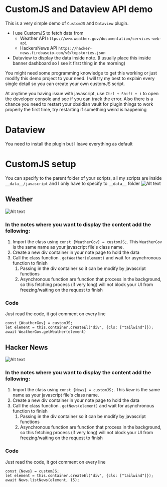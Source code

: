 # CustomJS and Dataview API demo
This is a very simple demo of `CustomJS` and `Dataview` plugin. 
- I use CustomJS to fetch data from
	- Weather API `https://www.weather.gov/documentation/services-web-api` 
	- HackersNews API `https://hacker-news.firebaseio.com/v0/topstories.json`
- Dataview to display the data inside note. (I usually place this inside banner dashboard so I see it first thing in the morning)

You might need some programming knowledge to get this working or just modify this demo project to your need. 
I will try my best to explain every single detail so you can create your own customJS script.

At anytime you having issue with javascript, use `Ctrl + Shift + i` to open the developer console and see if you can track the error. 
Also there is a chance you need to restart your obsidian vault for plugin things to work properly the first time, try restarting if something weird is happening

# Dataview
You need to install the plugin but I leave everything as default
# CustomJS setup
You can specify to the parent folder of your scripts, all my scripts are inside `__data__/javascript` and I only have to specify to `__data__` folder
![Alt text](customjs_setup.png)
## Weather
![Alt text](weather.png)
### In the notes where you want to display the content add the following:
1. Import the class using `const {WeatherGov} = customJS;`. This `WeatherGov` is the same name as your javascript file's class name.
2. Create a new div container in your note page to hold the data
3. Call the class function `.getWeather(element)` and wait for asynchronous function to finish
	1. Passing in the div container so it can be modify by javascript functions
	2. Asynchronous function are function that process in the background, so this fetching process (if very long) will not block your UI from freezing/waiting on the request to finish
### Code
Just read the code, it got comment on every line

```
const {WeatherGov} = customJS;
let element = this.container.createEl('div', {cls: ["tailwind"]});
await WeatherGov.getWeather(element)
```

## Hacker News
![Alt text](hackernews.png)
### In the notes where you want to display the content add the following:
1. Import the class using `const {News} = customJS;`. This `Newr` is the same name as your javascript file's class name.
2. Create a new div container in your note page to hold the data
3. Call the class function `.getNews(element)` and wait for asynchronous function to finish
	1. Passing in the div container so it can be modify by javascript functions
	2. Asynchronous function are function that process in the background, so this fetching process (if very long) will not block your UI from freezing/waiting on the request to finish
### Code
Just read the code, it got comment on every line
```
const {News} = customJS;
let element = this.container.createEl('div', {cls: ["tailwind"]});
await News.listNews(element, 15);
```

